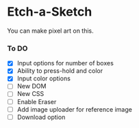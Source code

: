 # Etch-a-Sketch
You can make pixel art on this.

### To DO
- [x] Input options for number of boxes
- [x] Ability to press-hold and color
- [x] Input color options
- [ ] New DOM
- [ ] New CSS
- [ ] Enable Eraser
- [ ] Add image uploader for reference image
- [ ] Download option
